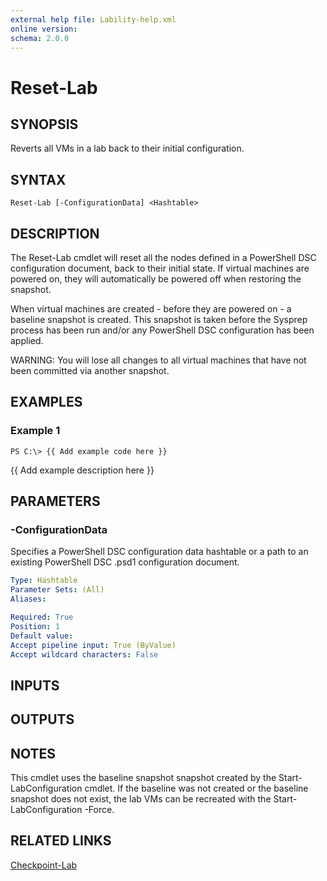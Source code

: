 ```yaml
---
external help file: Lability-help.xml
online version: 
schema: 2.0.0
---
```


# Reset-Lab
## SYNOPSIS
Reverts all VMs in a lab back to their initial configuration.

## SYNTAX

```
Reset-Lab [-ConfigurationData] <Hashtable>
```

## DESCRIPTION
The Reset-Lab cmdlet will reset all the nodes defined in a PowerShell DSC configuration document, back to their
initial state.
If virtual machines are powered on, they will automatically be powered off when restoring the
snapshot.

When virtual machines are created - before they are powered on - a baseline snapshot is created.
This snapshot
is taken before the Sysprep process has been run and/or any PowerShell DSC configuration has been applied.

WARNING: You will lose all changes to all virtual machines that have not been committed via another snapshot.

## EXAMPLES

### Example 1
```
PS C:\> {{ Add example code here }}
```

{{ Add example description here }}

## PARAMETERS

### -ConfigurationData
Specifies a PowerShell DSC configuration data hashtable or a path to an existing PowerShell DSC .psd1
configuration document.

```yaml
Type: Hashtable
Parameter Sets: (All)
Aliases: 

Required: True
Position: 1
Default value: 
Accept pipeline input: True (ByValue)
Accept wildcard characters: False
```

## INPUTS

## OUTPUTS

## NOTES
This cmdlet uses the baseline snapshot snapshot created by the Start-LabConfiguration cmdlet.
If the baseline
was not created or the baseline snapshot does not exist, the lab VMs can be recreated with the
Start-LabConfiguration -Force.

## RELATED LINKS

[Checkpoint-Lab]()

